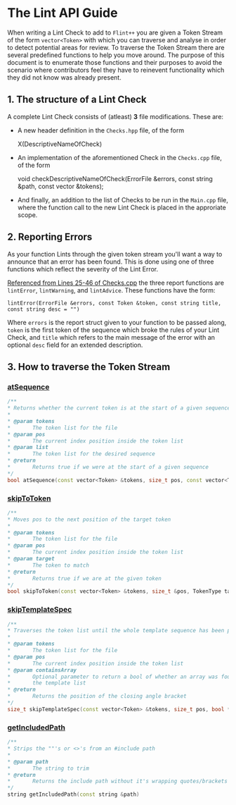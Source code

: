 The Lint API Guide
==================

When writing a Lint Check to add to `Flint++` you are given a Token Stream of the form `vector<Token>` with which you can traverse and analyse in order to detect potential areas for review. To traverse the Token Stream there are several predefined functions to help you move around. The purpose of this document is to enumerate those functions and their purposes to avoid the scenario where contributors feel they have to reinevent functionality which they did not know was already present.

## 1. The structure of a Lint Check

A complete Lint Check consists of (atleast) **3** file modifications. These are:

* A new header definition in the `Checks.hpp` file, of the form

	X(DescriptiveNameOfCheck)

* An implementation of the aforementioned Check in the `Checks.cpp` file, of the form

	void checkDescriptiveNameOfCheck(ErrorFile &errors, const string &path, const vector<Token> &tokens);

* And finally, an addition to the list of Checks to be run in the `Main.cpp` file, where the function call to the new Lint Check is placed in the approriate scope.

## 2. Reporting Errors

As your function Lints through the given token stream you'll want a way to announce that an error has been found. This is done using one of three functions which reflect the severity of the Lint Error.

[Referenced from Lines 25-46 of Checks.cpp](https://github.com/L2Program/FlintPlusPlus/blob/master/flint/Checks.cpp#L25-L46) the three report functions are `lintError`, `lintWarning`, and `lintAdvice`. These functions have the form:

	lintError(ErrorFile &errors, const Token &token, const string title, const string desc = "")

Where `errors` is the report struct given to your function to be passed along, `token` is the first token of the sequence which broke the rules of your Lint Check, and `title` which refers to the main message of the error with an optional `desc` field for an extended description. 

## 3. How to traverse the Token Stream

### [atSequence](https://github.com/L2Program/FlintPlusPlus/blob/master/flint/Checks.cpp#L48-L72)
	
```cpp
/**
* Returns whether the current token is at the start of a given sequence
*
* @param tokens
*		The token list for the file
* @param pos
*		The current index position inside the token list
* @param list
*		The token list for the desired sequence
* @return
*		Returns true if we were at the start of a given sequence
*/
bool atSequence(const vector<Token> &tokens, size_t pos, const vector<TokenType> &list)
```

### [skipToToken](https://github.com/L2Program/FlintPlusPlus/blob/master/flint/Checks.cpp#L74-L89)

```cpp
/**
* Moves pos to the next position of the target token
*
* @param tokens
*		The token list for the file
* @param pos
*		The current index position inside the token list
* @param target
*		The token to match
* @return
*		Returns true if we are at the given token
*/
bool skipToToken(const vector<Token> &tokens, size_t &pos, TokenType target)
```

### [skipTemplateSpec](https://github.com/L2Program/FlintPlusPlus/blob/master/flint/Checks.cpp#L103-L168)

```cpp
/**
* Traverses the token list until the whole template sequence has been passed
*
* @param tokens
*		The token list for the file
* @param pos
*		The current index position inside the token list
* @param containsArray
*		Optional parameter to return a bool of whether an array was found inside
*		the template list
* @return
*		Returns the position of the closing angle bracket
*/
size_t skipTemplateSpec(const vector<Token> &tokens, size_t pos, bool *containsArray = nullptr)
```

### [getIncludedPath](https://github.com/L2Program/FlintPlusPlus/blob/master/flint/Checks.cpp#L91-L101)

```cpp
/**
* Strips the ""'s or <>'s from an #include path
*
* @param path
*		The string to trim
* @return
*		Returns the include path without it's wrapping quotes/brackets
*/
string getIncludedPath(const string &path)
```